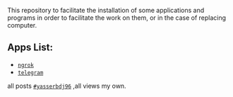 This repository to facilitate the installation of some applications and programs in order to facilitate the work on them, or in the case of replacing computer.

## Apps List:
* [`ngrok`](https://github.com/yasserbdj96/install/tree/main/apps/ngrok)
* [`telegram`](https://github.com/yasserbdj96/install/tree/main/apps/telegram)


all posts [`#yasserbdj96`](#yasserbdj96) ,all views my own.